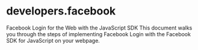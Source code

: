 # developers.facebook
Facebook Login for the Web with the JavaScript SDK This document walks you through the steps of implementing Facebook Login with the Facebook SDK for JavaScript on your webpage.
